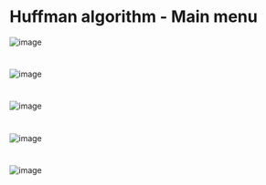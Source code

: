 # Huffman algorithm - Main menu
![image](https://user-images.githubusercontent.com/57709260/149948601-b8dbdb67-d83c-424b-a765-df8ce1f0dc45.png)
#
![image](https://user-images.githubusercontent.com/57709260/149948819-b32a175b-da54-4595-a010-aa8b1fcaab5c.png)
#
![image](https://user-images.githubusercontent.com/57709260/149948979-3ff104bc-90ef-44be-97d3-24cf9bc7f4d3.png)
#
![image](https://user-images.githubusercontent.com/57709260/149949028-28070aa3-86c5-4828-81d3-987e95237ca6.png)
#
![image](https://user-images.githubusercontent.com/57709260/149949102-5909ba2f-e9ab-46b8-979f-cd2e7a1b2d5c.png)
